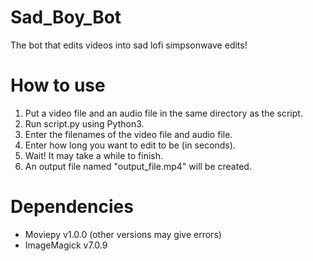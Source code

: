 # Sad_Boy_Bot
The bot that edits videos into sad lofi simpsonwave edits!

# How to use
1) Put a video file and an audio file in the same directory as the script.
2) Run script.py using Python3.
3) Enter the filenames of the video file and audio file.
4) Enter how long you want to edit to be (in seconds).
5) Wait! It may take a while to finish.
6) An output file named "output_file.mp4" will be created.

# Dependencies
- Moviepy v1.0.0 (other versions may give errors)
- ImageMagick v7.0.9


